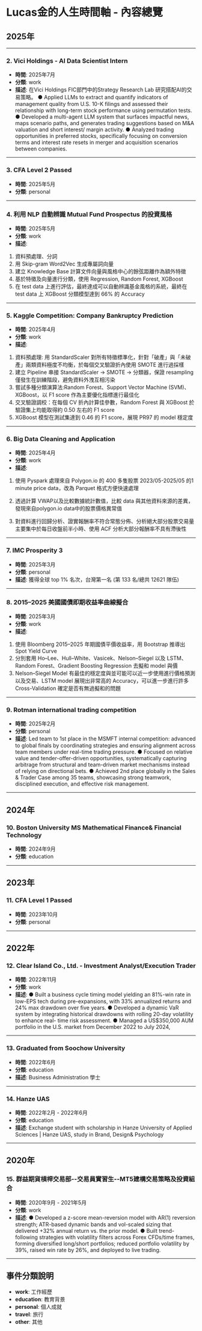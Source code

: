 # Lucas金的人生時間軸 - 內容總覽

## 2025年


---

### 2. Vici Holdings - AI Data Scientist Intern
- **時間**: 2025年7月
- **分類**: work
- **描述**: 在Vici Holdings FIC部門中的Strategy Research Lab 研究搭配AI的交易策略。 ● Applied LLMs to extract and quantify indicators of management quality from U.S. 10-K filings and assessed their
relationship with long-term stock performance using permutation tests.
● Developed a multi-agent LLM system that surfaces impactful news, maps scenario paths, and generates trading
suggestions based on M&A valuation and short interest/ margin activity.
● Analyzed trading opportunities in preferred stocks, specifically focusing on conversion terms and interest rate resets
in merger and acquisition scenarios between companies.

---

### 3. CFA Level 2 Passed
- **時間**: 2025年5月
- **分類**: personal

---

### 4. 利用 NLP 自動辨識 Mutual Fund Prospectus 的投資風格
- **時間**: 2025年5月
- **分類**: work
- **描述**: 
1. 資料預處理、分詞 
2. 用 Skip-gram Word2Vec 生成專屬詞向量 
3. 建立 Knowledge Base 計算文件向量與風格中心的餘弦距離作為額外特徵 
4. 基於特徵及向量進行分類，使用 Regression, Random Forest, XGBoost 
5. 在 test data 上進行評估，最終達成可以自動辨識基金風格的系統，最終在 test data 上 XGBoost 分類模型達到 66% 的 Accuracy

---

### 5. Kaggle Competition: Company Bankruptcy Prediction
- **時間**: 2025年4月
- **分類**: work
- **描述**: 
1. 資料預處理: 用 StandardScaler 對所有特徵標準化，針對「破產」與「未破產」兩類資料極度不均衡，於每個交叉驗證折內使用 SMOTE 進行過採樣 
2. 建立 Pipeline 串接 StandardScaler → SMOTE → 分類器，保證 resampling 僅發生在訓練階段，避免資料外洩互相污染 
3. 嘗試多種分類演算法:Random Forest、Support Vector Machine (SVM)、XGBoost，以 F1 score 作為主要優化指標進行最佳化 
4. 交叉驗證調校：在每個 CV 折內計算佳參數，Random Forest 與 XGBoost 於驗證集上均能取得約 0.50 左右的 F1 score 
5. XGBoost 模型在測試集達到 0.46 的 F1 score，展現 PR97 的 model 穩定度

---

### 6. Big Data Cleaning and Application
- **時間**: 2025年4月
- **分類**: work
- **描述**: 
1. 使用 Pyspark 處理來自 Polygon.io 的 400 多隻股票 2023/05-2025/05 的1 minute price data，改為 Parquet 格式方便快速處理

2. 透過計算 VWAP以及比較數據統計數值，比較 data 與其他資料來源的差異，發現來自polygon.io data中的股票價格異常值

3. 對資料進行回歸分析、證實報酬率不符合常態分佈、分析絕大部分股票交易量主要集中於每日收盤前半小時、使用 ACF 分析大部分報酬率不具有滯後性

---

### 7. IMC Prosperity 3
- **時間**: 2025年3月
- **分類**: personal
- **描述**: 獲得全球 top 1% 名次，台灣第一名 (第 133 名/總共 12621 隊伍)

---

### 8. 2015–2025 美國國債即期收益率曲線擬合
- **時間**: 2025年3月
- **分類**: work
- **描述**: 
1. 使用 Bloomberg 2015–2025 年期國債平價收益率，用 Bootstrap 推導出 Spot Yield Curve
2. 分別套用 Ho–Lee、Hull–White、Vasicek、Nelson–Siegel 以及 LSTM、Random Forest、Gradient Boosting Regression 去擬和 model 與價
3. Nelson–Siegel Model 有最佳的穩定度與並可能可以近一步使用進行價格預測以及交易、LSTM model 展現出非常高的 Accuracy，可以進一步進行許多Cross-Validation 確定是否有無過擬和的問題

---

### 9. Rotman international trading competition
- **時間**: 2025年2月
- **分類**: personal
- **描述**: Led team to 1st place in the MSMFT internal competition: advanced to global finals by coordinating strategies and
ensuring alignment across team members under real-time trading pressure.
● Focused on relative value and tender-offer-driven opportunities, systematically capturing arbitrage from structural and
team-driven market mechanisms instead of relying on directional bets.
● Achieved 2nd place globally in the Sales & Trader Case among 35 teams, showcasing strong teamwork, disciplined
execution, and effective risk management.

---

## 2024年

### 10. Boston University MS Mathematical Finance& Financial Technology
- **時間**: 2024年9月
- **分類**: education

---

## 2023年

### 11. CFA Level 1 Passed
- **時間**: 2023年10月
- **分類**: personal

---

## 2022年

### 12. Clear Island Co., Ltd. - Investment Analyst/Execution Trader
- **時間**: 2022年11月
- **分類**: work
- **描述**: 
● Built a business cycle timing model yielding an 81%-win rate in low-EPS tech during pre-expansions, with 33%
annualized returns and 24% max drawdown over five years.
● Developed a dynamic VaR system by integrating historical drawdowns with rolling 20-day volatility to enhance real-
time risk assessment.
● Managed a US$350,000 AUM portfolio in the U.S. market from December 2022 to July 2024, 

---

### 13. Graduated from Soochow University
- **時間**: 2022年6月
- **分類**: education
- **描述**: Business Administration 學士

---

### 14. Hanze UAS
- **時間**: 2022年2月 - 2022年6月
- **分類**: education
- **描述**: Exchange student with scholarship in Hanze University of Applied Sciences | Hanze UAS, study in Brand, Design& Psychology

---

## 2020年

### 15. 群益期貨槓桿交易部--交易員實習生--MT5建構交易策略及投資組合
- **時間**: 2020年9月 - 2021年5月
- **分類**: work
- **描述**: 
● Developed a z-score mean-reversion model with AR(1) reversion strength; ATR-based dynamic bands and vol-scaled
sizing that delivered +32% annual return vs. the prior model.
● Built trend-following strategies with volatility filters across Forex CFDs/time frames, forming diversified long/short
portfolios; reduced portfolio volatility by 39%, raised win rate by 26%, and deployed to live trading.

---

## 事件分類說明
- **work**: 工作經歷
- **education**: 教育背景
- **personal**: 個人成就
- **travel**: 旅行
- **other**: 其他